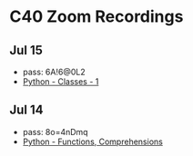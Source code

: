 # C40 Zoom Recordings


## Jul 15

- pass: 6A!6@0L2
- [Python - Classes - 1](https://us02web.zoom.us/rec/share/6OxpIYraqHpLZJWR5R3vVLEjQKG6eaa8hnJMr_sOxBtHyi96WczxnqkYlH8tvrtg)

## Jul 14

- pass: 8o=4nDmq
- [Python - Functions, Comprehensions](https://us02web.zoom.us/rec/share/5cYoaK719FlOBavQtBHNXukPLoDYX6a81iBI_fFYxEZKweFIJWpq4RJykxlN38KG)

